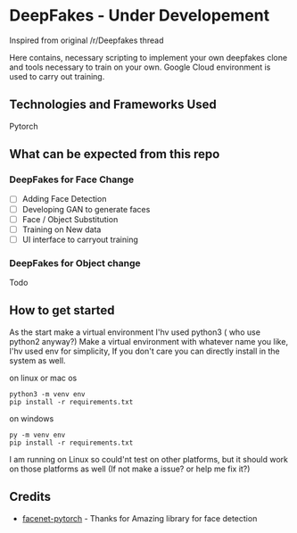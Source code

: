 # DeepFakes - Under Developement
Inspired from original /r/Deepfakes thread


Here contains, necessary scripting to implement your own deepfakes clone and tools necessary to train on your own.
Google Cloud environment is used to carry out training.

## Technologies and Frameworks Used
Pytorch


## What can be expected from this repo

### DeepFakes for Face Change
- [ ] Adding Face Detection
- [ ] Developing GAN to generate faces
- [ ] Face / Object Substitution
- [ ] Training on New data
- [ ] UI interface to carryout training

### DeepFakes for Object change
Todo 

## How to get started

As the start make a virtual environment I'hv used python3 ( who use python2 anyway?) 
Make a virtual environment with whatever name you like, I'hv used env for simplicity, If you don't care you can directly install in the system as well.

on linux or mac os
```
python3 -m venv env
pip install -r requirements.txt
```

on windows

```
py -m venv env
pip install -r requirements.txt
```
I am running on Linux so could'nt test on other platforms, but it should work on those platforms as well (If not make a issue? or help me fix it?)
## Credits

* [facenet-pytorch](https://github.com/timesler/facenet-pytorch) - Thanks for Amazing library for face detection